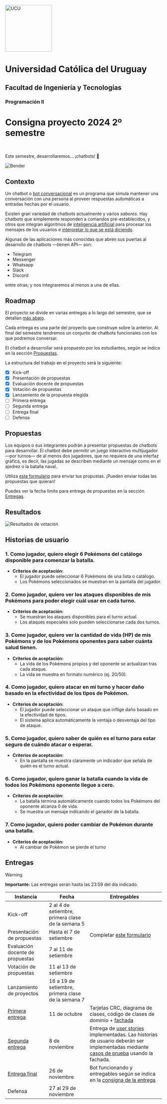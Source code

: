 
<img alt="UCU" src="https://www.ucu.edu.uy/plantillas/images/logo_ucu.svg"
width="150"/>

# Universidad Católica del Uruguay

## Facultad de Ingeniería y Tecnologías

### Programación II

# Consigna proyecto 2024 2º semestre

<br>

Este semestre, desarrollaremos... ¡chatbots! 🤖

![Bender](https://media.giphy.com/media/mIZ9rPeMKefm0/giphy.gif)

## Contexto

Un chatbot o [bot conversacional](https://es.wikipedia.org/wiki/Bot_conversacional)
es un programa que simula mantener una conversación con una persona al proveer
respuestas automáticas a entradas hechas por el usuario.

Existen gran variedad de chatbots actualmente y varios *sabores*. Hay chatbots
que simplemente responden a comandos pre-establecidos, y otros que integran
algoritmos de [inteligencia artificial](https://es.wikipedia.org/wiki/Inteligencia_artificial)
para procesar los mensajes de los usuarios e [interpretar lo que se está diciendo](https://es.wikipedia.org/wiki/Procesamiento_de_lenguajes_naturales).

Algunas de las aplicaciones más conocidas que abren sus puertas al desarrollo de
chatbots —tienen API— son:

* Telegram
* Messenger
* Whatsapp
* Slack
* Discord

entre otras; y nos integraremos al menos a una de ellas.

## Roadmap

El proyecto se divide en varias entregas a lo largo del semestre, que se
detallan [más abajo](#entregas).

Cada entrega es una parte del proyecto que construye sobre la anterior. Al final
del semestre tendremos un conjunto de chatbots funcionales con los que podremos
conversar.

El chatbot a desarrollar será propuesto por los estudiantes, según se indica en
la sección [Propuestas](#propuestas).

La estructura del trabajo en el proyecto será la siguiente:

* [x] Kick-off
* [x] Presentación de propuestas
* [x] Evaluación docente de propuestas
* [x] Votación de propuestas
* [x] Lanzamiento de la propuesta elegida
* [ ] Primera entrega
* [ ] Segunda entrega
* [ ] Entrega final
* [ ] Defensa

## Propuestas

Los equipos o sus integrantes podrán a presentar propuestas de chatbots para
desarrollar. El chatbot debe permitir un juego interactivo multijugador —por
turnos— de al menos dos jugadores, que no requiera de una interfaz gráfica, es
decir, las jugadas se describen mediante un mensaje como en el ajedrez o la
batalla naval.

Utiliza [este formulario](https://forms.office.com/r/yG6UeqJWRx) para enviar tus
propustas. ¡Pueden enviar todas las propuestas que quieran!

Puedes ver la fecha límite para entrega de propuestas en la sección
[Entregas](#entregas).

## Resultados
<img alt="Resultados de votación" src="./Assets/results.png"/>


## Historias de usuario

### 1. Como **jugador**, quiero elegir 6 Pokémons del catálogo disponible para comenzar la batalla.
- **Criterios de aceptación:**
  - El jugador puede seleccionar 6 Pokémons de una lista o catálogo.
  - Los Pokémons seleccionados se muestran en la pantalla del jugador.

### 2. Como **jugador**, quiero ver los ataques disponibles de mis Pokémons para poder elegir cuál usar en cada turno.
- **Criterios de aceptación:**
  - Se muestran los ataques disponibles para el turno actual.
  - Los ataques especiales solo pueden seleccionarse cada dos turnos.

### 3. Como **jugador**, quiero ver la cantidad de vida (HP) de mis Pokémons y de los Pokémons oponentes para saber cuánta salud tienen.
- **Criterios de aceptación:**
  - La vida de los Pokémons propios y del oponente se actualizan tras cada ataque.
  - La vida se muestra en formato numérico (ej. 20/50).

### 4. Como **jugador**, quiero atacar en mi turno y hacer daño basado en la efectividad de los tipos de Pokémon.
- **Criterios de aceptación:**
  - El jugador puede seleccionar un ataque que inflige daño basado en la efectividad de tipos.
  - El sistema aplica automáticamente la ventaja o desventaja del tipo de ataque.

### 5. Como **jugador**, quiero saber de quién es el turno para estar seguro de cuándo atacar o esperar.
- **Criterios de aceptación:**
  - En la pantalla se muestra claramente un indicador que señala de quién es el turno actual.

### 6. Como **jugador**, quiero ganar la batalla cuando la vida de todos los Pokémons oponente llegue a cero.
- **Criterios de aceptación:**
  - La batalla termina automáticamente cuando todos los Pokémons del oponente alcanza 0 de vida.
  - Se muestra un mensaje indicando el ganador de la batalla.

### 7. Como **jugador**, quiero poder cambiar de Pokémon durante una batalla.
- **Criterios de aceptación:**
  - Al cambiar de Pokémon se pierde el turno

## Entregas

<!-- Los equipos deberán utilizar los repos asignados a los equipos. La URL de los repos tiene la forma <https://github.com/ucudal/PII_2023_2_equipo_X> donde X es el número del equipo.

Para su proyecto deberán usar la plantilla provista en [este repo](https://github.com/ucudal/PII_ProjectTemplate). Esa plantilla ya tiene la estructura de carpetas y la configuración correcta para el proyecto.

Cada entrega tendrá una consigna en particular cuya letra se liberará en la siguiente clase a la entrega anterior.

En cada instancia el equipo docente realizará una evaluación del código y todos los demás entregables que correspondan y le devolverá una calificación acompañada de feedback a cada equipo.

En la evaluación y el feedback se hará especial énfasis a lo que se pide en la consigna de la entrega, pero de igual manera pueden hacer cambios (y los alentamos a que así sea) en el código de entregas anteriores. Los entregables no son artefactos estáticos; deben evolucionar a lo largo del ciclo de desarrollo.

La entregas podrán estar acompañadas además de una tarea de evaluación entre pares (*peer review*). -->

> [!WARNING]
> **Importante:** Las entregas serán hasta las 23:59 del día indicado.

| Instancia | Fecha | Entregables |
| --- | --- | --- |
| Kick-off | 2 al 4 de setiembre, primera clase de la semana 5 | |
| Presentación de propuestas | Hasta el 7 de setiembre | Completar [este formulario](https://forms.office.com/r/yG6UeqJWRx) |
| Evaluación docente de propuestas | 7 al 11 de setiembre | |
| Votación de propuestas | 11 al 13 de setiembre | |
| Lanzamiento de proyectos | 16 a 19 de setiembre, primera clase de la semana 7 | |
| [Primera entrega](./Entregas/Entrega1.md) | 11 de octubre | Tarjetas CRC, diagrama de clases, código de clases de dominio + [fachada](https://refactoring.guru/design-patterns/facade) |
| [Segunda entrega](./Entregas/Entrega2.md) | 8 de noviembre | Entrega de [user stories](https://es.wikipedia.org/wiki/Historias_de_usuario) implementadas. Las historias de usuario deberán ser implementadas mediante [casos de prueba](https://en.wikipedia.org/wiki/Test_case) usando la fachada. |
| [Entrega final](./Entregas/Entrega3.md) | 26 de noviembre | Bot funcionando y entregables según se indica en la [consigna de la entrega](./Entregas/Entrega3.md) |
| Defensa | 27 al 29 de noviembre |
